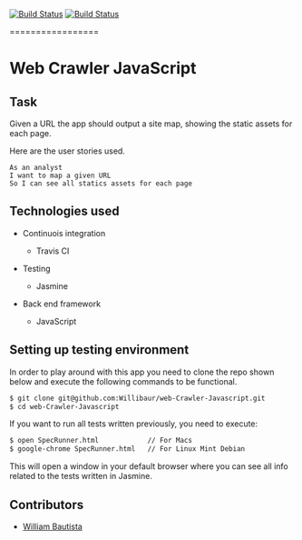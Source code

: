 [![Build Status](https://travis-ci.org/Willibaur/web-Crawler-AngularJS.svg?branch=master)](https://travis-ci.org/Willibaur/web-Crawler-AngularJS)  [![Build Status](https://travis-ci.org/Willibaur/web-Crawler-AngularJS.svg?branch=master)](https://travis-ci.org/Willibaur/web-Crawler-AngularJS)

=================

Web Crawler JavaScript
=================

Task
-----

Given a URL the app should output a site map, showing the static assets for each
page.

Here are the user stories used.

```
As an analyst
I want to map a given URL
So I can see all statics assets for each page
```

Technologies used
-----------------

* Continuois integration
  * Travis CI

* Testing
  * Jasmine

* Back end framework
  * JavaScript


Setting up testing environment
------------------------------

In order to play around with this app you need to clone the repo shown below and
execute the following commands to be functional.


```sh
$ git clone git@github.com:Willibaur/web-Crawler-Javascript.git
$ cd web-Crawler-Javascript
```

If you want to run all tests written previously, you need to execute:

```sh
$ open SpecRunner.html            // For Macs
$ google-chrome SpecRunner.html   // For Linux Mint Debian
```

This will open a window in your default browser where you can see all info related to the tests written in Jasmine.


Contributors
------------

* [William Bautista](https://github.com/Willibaur)
